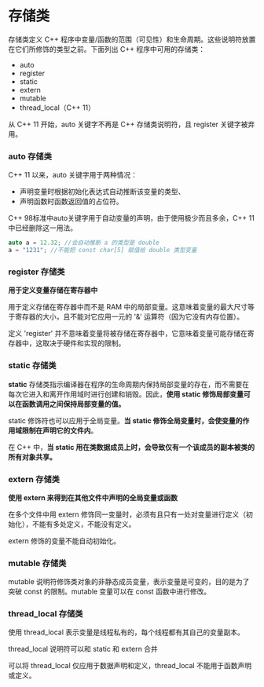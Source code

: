 # 存储类

存储类定义 C++ 程序中变量/函数的范围（可见性）和生命周期。这些说明符放置在它们所修饰的类型之前。下面列出 C++ 程序中可用的存储类：

- auto
- register
- static
- extern
- mutable
- thread_local（C++ 11）

从 C++ 11 开始，auto 关键字不再是 C++ 存储类说明符，且 register 关键字被弃用。

### auto 存储类

C++ 11 以来，auto 关键字用于两种情况：

- 声明变量时根据初始化表达式自动推断该变量的类型、
- 声明函数时函数返回值的占位符。

C++ 98标准中auto关键字用于自动变量的声明，由于使用极少而且多余，C++ 11 中已经删除这一用法。

```c++
auto a = 12.32;	//会自动推断 a 的类型是 double
a = "1231";	//不能把 const char[5] 赋值给 double 类型变量
```

### register 存储类

**用于定义变量存储在寄存器中**

用于定义存储在寄存器中而不是 RAM 中的局部变量。这意味着变量的最大尺寸等于寄存器的大小，且不能对它应用一元的 '&' 运算符（因为它没有内存位置）。

定义 'register' 并不意味着变量将被存储在寄存器中，它意味着变量可能存储在寄存器中，这取决于硬件和实现的限制。

### static 存储类

**static** 存储类指示编译器在程序的生命周期内保持局部变量的存在，而不需要在每次它进入和离开作用域时进行创建和销毁。因此，**使用 static 修饰局部变量可以在函数调用之间保持局部变量的值。**

static 修饰符也可以应用于全局变量。**当 static 修饰全局变量时，会使变量的作用域限制在声明它的文件内**。

在 C++ 中，**当 static 用在类数据成员上时，会导致仅有一个该成员的副本被类的所有对象共享。**

### extern 存储类

**使用 extern 来得到在其他文件中声明的全局变量或函数**

在多个文件中用 extern 修饰同一变量时，必须有且只有一处对变量进行定义（初始化），不能有多处定义，不能没有定义。

extern 修饰的变量不能自动初始化。

### mutable 存储类

mutable 说明符修饰类对象的非静态成员变量，表示变量是可变的，目的是为了突破 const 的限制。mutable 变量可以在 const 函数中进行修改。

### thread_local 存储类

使用 thread_local 表示变量是线程私有的，每个线程都有其自己的变量副本。

thread_local 说明符可以和 static 和 extern 合并

可以将 thread_local 仅应用于数据声明和定义，thread_local 不能用于函数声明或定义。





